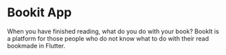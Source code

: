 # Bookit App

When you have finished reading, what do you do with your book?
BookIt is a platform for those people who do not know what to do with their read bookmade in Flutter.

